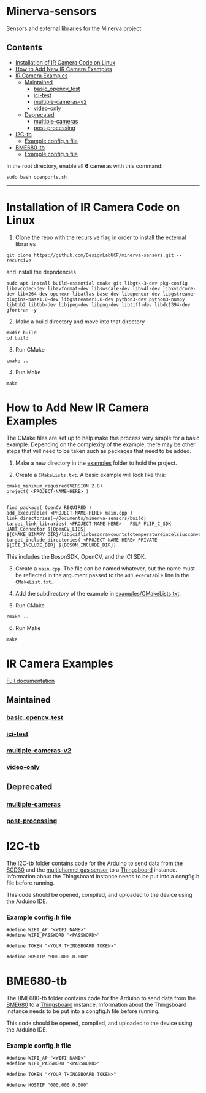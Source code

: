 # Minerva-sensors  <!-- omit from toc -->
Sensors and external libraries for the Minerva project

## Contents  <!-- omit from toc -->
- [Installation of IR Camera Code on Linux](#installation-of-ir-camera-code-on-linux)
- [How to Add New IR Camera Examples](#how-to-add-new-ir-camera-examples)
- [IR Camera Examples](#ir-camera-examples)
  - [Maintained](#maintained)
    - [basic\_opencv\_test](#basic_opencv_test)
    - [ici-test](#ici-test)
    - [multiple-cameras-v2](#multiple-cameras-v2)
    - [video-only](#video-only)
  - [Deprecated](#deprecated)
    - [multiple-cameras](#multiple-cameras)
    - [post-processing](#post-processing)
- [I2C-tb](#i2c-tb)
    - [Example config.h file](#example-configh-file)
- [BME680-tb](#bme680-tb)
    - [Example config.h file](#example-configh-file-1)



In the root directory, enable all **6** cameras with this command:

```
sudo bash openports.sh
```
***

# Installation of IR Camera Code on Linux

1. Clone the repo with the recursive flag in order to install the external libraries

``` 
git clone https://github.com/DesignLabUCF/minerva-sensors.git --recursive 
```

and install the depndencies
```
sudo apt install build-essential cmake git libgtk-3-dev pkg-config libavcodec-dev libavformat-dev libswscale-dev libv4l-dev libxvidcore-dev libx264-dev openexr libatlas-base-dev libopenexr-dev libgstreamer-plugins-base1.0-dev libgstreamer1.0-dev python3-dev python3-numpy libtbb2 libtbb-dev libjpeg-dev libpng-dev libtiff-dev libdc1394-dev gfortran -y
```

2. Make a build directory and move into that directory

``` 
mkdir build
cd build
```
3. Run CMake
``` 
cmake .. 
```

4. Run Make
``` 
make 
```

# How to Add New IR Camera Examples 

The CMake files are set up to help make this process very simple for a basic example. Depending on the complexity of the example, there may be other steps that will need to be taken such as packages that need to be added.

1. Make a new directory in the [examples](/examples/) folder to hold the project.

2. Create a ```CMakeLists.txt```. A basic example will look like this:
```
cmake_minimum_required(VERSION 2.8)
project( <PROJECT-NAME-HERE> )


find_package( OpenCV REQUIRED )
add_executable( <PROJECT-NAME-HERE> main.cpp )
link_directories(~/Documents/minerva-sensors/build)
target_link_libraries( <PROJECT-NAME-HERE>   FSLP FLIR_C_SDK UART_Connector ${OpenCV_LIBS} ${CMAKE_BINARY_DIR}/libiciflirbosonrawcountstotemperatureincelsiusconverter.so)
target_include_directories( <PROJECT-NAME-HERE> PRIVATE ${ICI_INCLUDE_DIR} ${BOSON_INCLUDE_DIR})
```
This includes the BosonSDK, OpenCV, and the ICI SDK. 

3. Create a ```main.cpp```. The file can be named whatever, but the name must be reflected in the argument passed to the ```add_executable``` line in the ```CMakeList.txt```.

4. Add the subdirectory of the example in [examples/CMakeLists.txt](examples/CMakeLists.txt).

5. Run CMake
``` 
cmake .. 
```

6. Run Make
``` 
make 
```


# IR Camera Examples 

[Full documentation](/examples/README.md)
## Maintained

### [basic_opencv_test](/examples/basic_opencv_test/)
### [ici-test](/examples/ici-test/)
### [multiple-cameras-v2](/examples/multiple-cameras-v2/)
### [video-only](/examples/video-only/)
## Deprecated

### [multiple-cameras](/examples/multiple-cameras/)
### [post-processing](/examples/postprocessing/)

# I2C-tb 
The I2C-tb folder contains code for the Arduino to send data from the [SCD30](https://www.seeedstudio.com/Grove-CO2-Temperature-Humidity-Sensor-SCD30-p-2911.html) and the [multichannel gas sensor](https://wiki.seeedstudio.com/Grove-Multichannel-Gas-Sensor-V2/) to a [Thingsboard](https://thingsboard.io/) instance. Information about the Thingsboard instance needs to be put into a congfig.h file before running.

This code should be opened, compiled, and uploaded to the device using the Arduino IDE.

### Example config.h file
```
#define WIFI_AP "<WIFI NAME>"
#define WIFI_PASSWORD "<PASSWORD>"

#define TOKEN "<YOUR THINGSBOARD TOKEN>"

#define HOSTIP "000.000.0.000"
```

# BME680-tb 
The BME680-tb folder contains code for the Arduino to send data from the [BME680](https://www.seeedstudio.com/Grove-Temperature-Humidity-Pressure-and-Gas-Sensor-for-Arduino-BME680.html) to a [Thingsboard](https://thingsboard.io/) instance. Information about the Thingsboard instance needs to be put into a congfig.h file before running.

This code should be opened, compiled, and uploaded to the device using the Arduino IDE.

### Example config.h file
```
#define WIFI_AP "<WIFI NAME>"
#define WIFI_PASSWORD "<PASSWORD>"

#define TOKEN "<YOUR THINGSBOARD TOKEN>"

#define HOSTIP "000.000.0.000"
```
